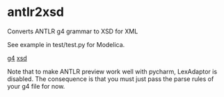 # antlr2xsd
Converts ANTLR g4 grammar to XSD for XML

See example in test/test.py for Modelica.

[g4](test/g4/Modelica.g4)
[xsd](test/output/Pymoca.xsd)

Note that to make ANTLR preview work well with pycharm, LexAdaptor is disabled. The consequence is that you must just pass the parse rules of your g4 file for now.
